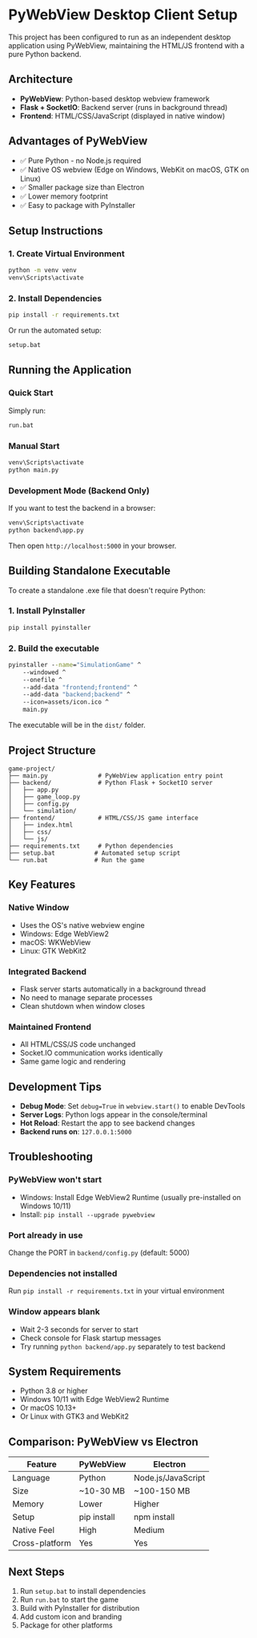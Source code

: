 # PyWebView Desktop Client Setup

This project has been configured to run as an independent desktop application using PyWebView, maintaining the HTML/JS frontend with a pure Python backend.

## Architecture

- **PyWebView**: Python-based desktop webview framework
- **Flask + SocketIO**: Backend server (runs in background thread)
- **Frontend**: HTML/CSS/JavaScript (displayed in native window)

## Advantages of PyWebView

- ✅ Pure Python - no Node.js required
- ✅ Native OS webview (Edge on Windows, WebKit on macOS, GTK on Linux)
- ✅ Smaller package size than Electron
- ✅ Lower memory footprint
- ✅ Easy to package with PyInstaller

## Setup Instructions

### 1. Create Virtual Environment

```cmd
python -m venv venv
venv\Scripts\activate
```

### 2. Install Dependencies

```cmd
pip install -r requirements.txt
```

Or run the automated setup:

```cmd
setup.bat
```

## Running the Application

### Quick Start

Simply run:

```cmd
run.bat
```

### Manual Start

```cmd
venv\Scripts\activate
python main.py
```

### Development Mode (Backend Only)

If you want to test the backend in a browser:

```cmd
venv\Scripts\activate
python backend\app.py
```

Then open `http://localhost:5000` in your browser.

## Building Standalone Executable

To create a standalone .exe file that doesn't require Python:

### 1. Install PyInstaller

```cmd
pip install pyinstaller
```

### 2. Build the executable

```cmd
pyinstaller --name="SimulationGame" ^
    --windowed ^
    --onefile ^
    --add-data "frontend;frontend" ^
    --add-data "backend;backend" ^
    --icon=assets/icon.ico ^
    main.py
```

The executable will be in the `dist/` folder.

## Project Structure

```
game-project/
├── main.py              # PyWebView application entry point
├── backend/             # Python Flask + SocketIO server
│   ├── app.py
│   ├── game_loop.py
│   ├── config.py
│   └── simulation/
├── frontend/            # HTML/CSS/JS game interface
│   ├── index.html
│   ├── css/
│   └── js/
├── requirements.txt     # Python dependencies
├── setup.bat           # Automated setup script
└── run.bat             # Run the game
```

## Key Features

### Native Window
- Uses the OS's native webview engine
- Windows: Edge WebView2
- macOS: WKWebView
- Linux: GTK WebKit2

### Integrated Backend
- Flask server starts automatically in a background thread
- No need to manage separate processes
- Clean shutdown when window closes

### Maintained Frontend
- All HTML/CSS/JS code unchanged
- Socket.IO communication works identically
- Same game logic and rendering

## Development Tips

- **Debug Mode**: Set `debug=True` in `webview.start()` to enable DevTools
- **Server Logs**: Python logs appear in the console/terminal
- **Hot Reload**: Restart the app to see backend changes
- **Backend runs on**: `127.0.0.1:5000`

## Troubleshooting

### PyWebView won't start
- Windows: Install Edge WebView2 Runtime (usually pre-installed on Windows 10/11)
- Install: `pip install --upgrade pywebview`

### Port already in use
Change the PORT in `backend/config.py` (default: 5000)

### Dependencies not installed
Run `pip install -r requirements.txt` in your virtual environment

### Window appears blank
- Wait 2-3 seconds for server to start
- Check console for Flask startup messages
- Try running `python backend/app.py` separately to test backend

## System Requirements

- Python 3.8 or higher
- Windows 10/11 with Edge WebView2 Runtime
- Or macOS 10.13+
- Or Linux with GTK3 and WebKit2

## Comparison: PyWebView vs Electron

| Feature | PyWebView | Electron |
|---------|-----------|----------|
| Language | Python | Node.js/JavaScript |
| Size | ~10-30 MB | ~100-150 MB |
| Memory | Lower | Higher |
| Setup | pip install | npm install |
| Native Feel | High | Medium |
| Cross-platform | Yes | Yes |

## Next Steps

1. Run `setup.bat` to install dependencies
2. Run `run.bat` to start the game
3. Build with PyInstaller for distribution
4. Add custom icon and branding
5. Package for other platforms
